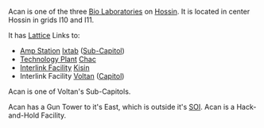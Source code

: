 Acan is one of the three [Bio Laboratories](../locations/Bio_Laboratory.md)
on [Hossin](../locations/Hossin.md). It is located in center Hossin in grids
I10 and I11.

It has [Lattice](../terminology/Lattice.md) Links to:

- [Amp Station](../locations/Amp_Station.md) [Ixtab](Ixtab.md)
  ([Sub-Capitol](../locations/Sub-Capitol.md))
- [Technology Plant](../locations/Technology_Plant.md)
  [Chac](Chac.md)
- [Interlink Facility](../terminology/Interlink.md)
  [Kisin](Kisin.md)
- Interlink Facility [Voltan](Voltan.md)
  ([Capitol](../locations/Capitol.md))

Acan is one of Voltan's Sub-Capitols.

Acan has a Gun Tower to it's East, which is outside it's
[SOI](../locations/Sphere_of_Influence.md). Acan is a Hack-and-Hold Facility.

<!--[Category:Facilities](../Category:Facilities.md)-->
